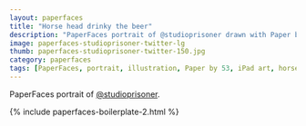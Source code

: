 ```yaml
---
layout: paperfaces
title: "Horse head drinky the beer"
description: "PaperFaces portrait of @studioprisoner drawn with Paper by 53 on an iPad."
image: paperfaces-studioprisoner-twitter-lg
thumb: paperfaces-studioprisoner-twitter-150.jpg
category: paperfaces
tags: [PaperFaces, portrait, illustration, Paper by 53, iPad art, horse]
---
```


PaperFaces portrait of [@studioprisoner](http://twitter.com/studioprisoner).

{% include paperfaces-boilerplate-2.html %}